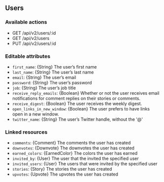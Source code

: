 ## Users

### Available actions

- GET /api/v2/users/:id
- GET /api/v2/users
- PUT /api/v2/users/:id

### Editable attributes

- `first_name`: {String} The user’s first name
- `last_name`: {String} The user’s last name
- `email`: {String} The user’s email
- `password`: {String} The user’s password
- `job`: {String} The user’s job title
- `receive_reply_emails`: {Boolean} Whether or not the user receives email notifications for comment replies on their stories or comments.
- `receive_digest`: {Boolean} The user receives the weekly digest.
- `open_links_in_new_window`: {Boolean} The user prefers to have links open in a new window.
- `twitter_name`: {String} The user’s Twitter handle, without the '@'

### Linked resources

- `comments`: {Comment} The comments the user has created
- `downvotes`: {Downvote} The downvotes the user has created
- `earned_colors`: {EarnedColor} The colors the user has earned
- `invited_by`: {User} The user that the invited the specified user
- `invited_users`: {User} The users that were invited by the specified user
- `stories`: {Story} The stories the user has created
- `upvotes`: {Upvote} The upvotes the user has created

